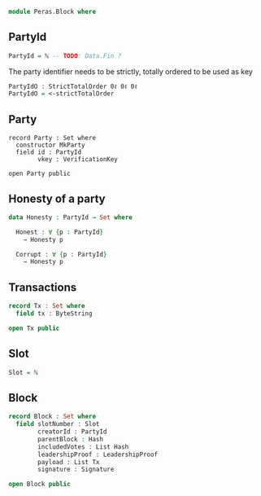 ```agda
module Peras.Block where
```

<!--
```agda
open import Data.Bool using (Bool)
open import Data.Nat using (ℕ)
open import Data.Nat.Properties using (<-strictTotalOrder)
open import Data.List using (List)
open import Level using (0ℓ)
open import Relation.Binary using (StrictTotalOrder)

open import Peras.Crypto hiding (ByteString; emptyBS; _isInfixOf_)

open import Haskell.Prelude using (Eq)
```
-->

<!--
```agda
-- TODO: ByteString is not exported from Peras.Crypto in Haskell
postulate
  ByteString : Set
  emptyBS : ByteString
  _isInfixOf_ : ByteString → ByteString → Bool

{-# FOREIGN AGDA2HS import Data.ByteString as BS #-}
{-# FOREIGN GHC import qualified Data.ByteString as BS #-}
{-# COMPILE GHC ByteString = type BS.ByteString #-}
```
-->

## PartyId

```agda
PartyId = ℕ -- TODO: Data.Fin ?
```

The party identifier needs to be strictly, totally ordered to be used as key

```agda
PartyIdO : StrictTotalOrder 0ℓ 0ℓ 0ℓ
PartyIdO = <-strictTotalOrder
```

## Party

```
record Party : Set where
  constructor MkParty
  field id : PartyId
        vkey : VerificationKey

open Party public
```

<!--
```agda
{-# COMPILE AGDA2HS Party deriving (Eq) #-}
```
-->

## Honesty of a party

```agda
data Honesty : PartyId → Set where

  Honest : ∀ {p : PartyId}
    → Honesty p

  Corrupt : ∀ {p : PartyId}
    → Honesty p
```

## Transactions

```agda
record Tx : Set where
  field tx : ByteString

open Tx public
```

<!--
```agda
{-# COMPILE AGDA2HS Tx newtype deriving Eq #-}
```
-->

## Slot

```agda
Slot = ℕ
```

<!--
```agda
{-# COMPILE AGDA2HS Slot #-}
```
-->

## Block

```agda
record Block : Set where
  field slotNumber : Slot
        creatorId : PartyId
        parentBlock : Hash
        includedVotes : List Hash
        leadershipProof : LeadershipProof
        payload : List Tx
        signature : Signature

open Block public
```

<!--
```agda
{-# COMPILE AGDA2HS Block #-}
```
-->
